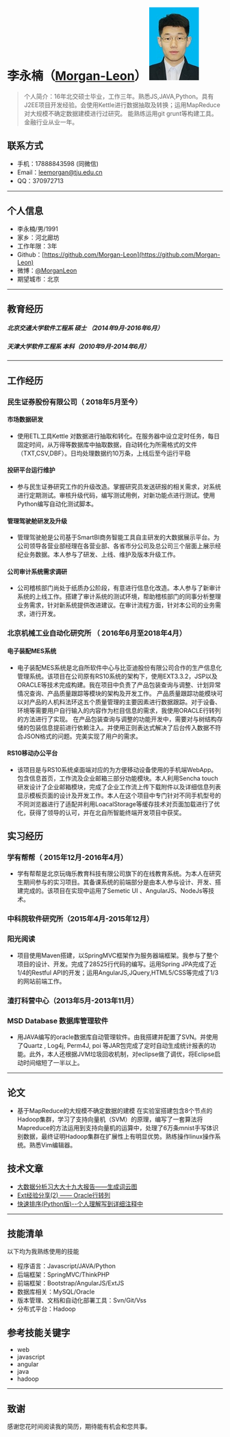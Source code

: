 
 
#  李永楠（[Morgan-Leon](https://github.com/Morgan-Leon)）    ![李永楠](./lyn_small.jpg) 

 >  个人简介：16年北交硕士毕业，工作三年。熟悉JS,JAVA,Python。具有J2EE项目开发经验。会使用Kettle进行数据抽取及转换；运用MapReduce对大规模不确定数据建模进行过研究。 能熟练运用git grunt等构建工具。金融行业从业一年。 
## 联系方式  
- 手机：17888843598 (同微信)
- Email：leemorgan@tju.edu.cn 
- QQ：370972713
---
## 个人信息

 - 李永楠/男/1991 
 - 家乡：河北廊坊
 - 工作年限：3年
 - Github：[https://github.com/Morgan-Leon](https://github.com/Morgan-Leon)
 - 微博：[@MorganLeon](http://blog.sina.com.cn/sxlyn) 
 - 期望城市：北京

---
## 教育经历
##### 北京交通大学软件工程系 硕士 （2014年9月-2016年6月）
##### 天津大学软件工程系 本科（2010年9月-2014年6月）
---

## 工作经历
### 民生证券股份有限公司（ 2018年5月至今）

#### 市场数据研发
- 使用ETL工具Kettle 对数据进行抽取和转化。在服务器中设立定时任务，每日固定时间，从万得等数据库中抽取数据，自动转化为所需格式的文件（TXT,CSV,DBF）。日均处理数据约10万条，上线后至今运行平稳

#### 投研平台运行维护
- 参与民生证券研究工作的升级改造。掌握研究员发送研报的相关需求，对系统进行定期测试。审核升级代码，编写测试用例，对新功能点进行测试。使用Python编写自动化测试脚本。

#### 管理驾驶舱研发及升级
- 管理驾驶舱是公司基于SmartBI商务智能工具自主研发的大数据展示平台。为公司领导各营业部经理在各营业部、各省市分公司及总公司三个层面上展示经纪业务数据。本人参与了研发、上线、维护及版本升级工作。

#### 公司审计系统需求调研
- 公司稽核部门尚处于纸质办公阶段，有意进行信息化改造。本人参与了新审计系统的上线工作。搭建了审计系统的测试环境，帮助稽核部门的同事分析整理业务需求，针对新系统提供改进建议。在审计流程方面，针对本公司的业务需求，进行开发。

### 北京机械工业自动化研究所  （ 2016年6月至2018年4月）

#### 电子装配MES系统
- 电子装配MES系统是北自所软件中心与比亚迪股份有限公司合作的生产信息化管理系统。该项目在公司原有RS10系统的架构下，使用EXT3.3.2，JSP以及ORACLE等技术完成构建。我在项目中负责了产品包装查询与调整、计划异常情况查询、产品质量跟踪等模块的架构及开发工作。
产品质量跟踪功能模块可以对产品的人机料法环这五个质量管理的主要因素进行数据跟踪。对于设备、环境等需要用户自行输入的内容作为栏目信息的需求，我使用ORACLE行转列的方法进行了实现。
在产品包装查询与调整的功能开发中，需要对与树结构存储的包装信息提前进行依赖注入。并使用正则表达式解决了后台传入数据不符合JSON格式的问题。完美实现了用户的需求。

#### RS10移动办公平台 
- 该项目是与RS10系统桌面端对应的为方便移动设备使用的手机端WebApp。包含信息首页，工作流及企业邮箱三部分功能模块。本人利用Sencha touch 研发设计了企业邮箱模块，完成了企业工作流上传下载附件以及详细信息列表显示模板页面的设计及开发工作。本人在这个项目中专门针对不同手机型号的不同浏览器进行了适配并利用LoacalStorage等缓存技术对页面加载进行了优化，获得了领导的认可，并在北自所智能终端开发项目中获奖。

## 实习经历
### 学有帮帮（ 2015年12月-2016年4月）
- 学有帮帮是北京玩嗨乐教育科技有限公司旗下的在线教育系统。为本人在研究生期间参与的实习项目。其备课系统的前端部分是由本人参与设计、开发、搭建完成的。该项目在实现中运用了Semetic UI 、AngularJS、NodeJs等技术。

### 中科院软件研究所（2015年4月-2015年12月）
### 阳光阅读
- 项目使用Maven搭建，以SpringMVC框架作为服务器端框架。我参与了整个项目的设计、开发。完成了28525行代码的编写。运用Spring JPA完成了近1/4的Restful API的开发；运用AngularJS,JQuery,HTML5/CSS等完成了1/3的网站前端工作。

### 渣打科营中心（2013年5月-2013年11月）
 ### MSD Database 数据库管理软件
-  用JAVA编写的oracle数据库自动管理软件。由我搭建并配置了SVN。并使用了Quartz , Log4j, Perm4J,  poi 等JAR包完成了定时自动生成统计报表的功能。此外，本人还根据JVM垃圾回收机制，对eclipse做了调优，将Eclipse启动时间缩短了一半以上。
---
## 论文
- 基于MapReduce的大规模不确定数据的建模
     在实验室搭建包含8个节点的Hadoop集群，学习了支持向量机（SVM）的原理，编写了一套算法将Mapreduce的方法运用到支持向量机的运算中，处理了6万条mnist手写体识别数据，最终证明Hadoop集群在扩展性上有明显优势。熟练操作linux操作系统。熟悉Vim编辑器。
   
## 技术文章
- [大数据分析习大大十九大报告——生成词云图 ](http://blog.sina.com.cn/s/blog_72a884dd0102wzop.html)
- [Ext经验分享(2) —— Oracle行转列](https://www.jianshu.com/writer#/notebooks/17852003/notes/19334992) 
-  [快速排序(Python版)--个人理解写到详细注释中](https://www.jianshu.com/writer#/notebooks/17852003/notes/24861834)
---
## 技能清单
以下均为我熟练使用的技能

- 程序语言：Javascript/JAVA/Python
- 后端框架：SpringMVC/ThinkPHP
- 前端框架：Bootstrap/AngularJS/ExtJS
- 数据库相关：MySQL/Oracle
- 版本管理、文档和自动化部署工具：Svn/Git/Vss
- 分布式平台：Hadoop

## 参考技能关键字
- web
- javascript
- angular
- java
- hadoop
---
## 致谢
感谢您花时间阅读我的简历，期待能有机会和您共事。